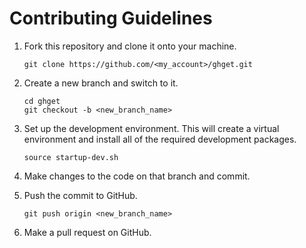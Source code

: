 # Contributing Guidelines

1. Fork this repository and clone it onto your machine.
    ```
    git clone https://github.com/<my_account>/ghget.git
    ```
    
1. Create a new branch and switch to it.

    ```
    cd ghget
    git checkout -b <new_branch_name>
    ```
    
1. Set up the development environment. This will create a virtual environment and install all of the required development packages.
    
    ```
    source startup-dev.sh
    ```
    
1. Make changes to the code on that branch and commit.
1. Push the commit to GitHub.
    ```
    git push origin <new_branch_name>
    ```

1. Make a pull request on GitHub.